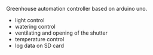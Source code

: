 Greenhouse automation controller based on arduino uno. 
- light control
- watering control
- ventilating and opening of the shutter
- temperature control 
- log data on SD card
